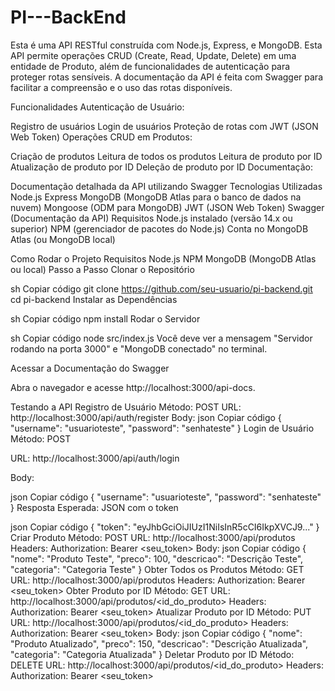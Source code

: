 # PI---BackEnd

Esta é uma API RESTful construída com Node.js, Express, e MongoDB. Esta API permite operações CRUD (Create, Read, Update, Delete) em uma entidade de Produto, além de funcionalidades de autenticação para proteger rotas sensíveis. A documentação da API é feita com Swagger para facilitar a compreensão e o uso das rotas disponíveis.

Funcionalidades
Autenticação de Usuário:

Registro de usuários
Login de usuários
Proteção de rotas com JWT (JSON Web Token)
Operações CRUD em Produtos:

Criação de produtos
Leitura de todos os produtos
Leitura de produto por ID
Atualização de produto por ID
Deleção de produto por ID
Documentação:

Documentação detalhada da API utilizando Swagger
Tecnologias Utilizadas
Node.js
Express
MongoDB (MongoDB Atlas para o banco de dados na nuvem)
Mongoose (ODM para MongoDB)
JWT (JSON Web Token)
Swagger (Documentação da API)
Requisitos
Node.js instalado (versão 14.x ou superior)
NPM (gerenciador de pacotes do Node.js)
Conta no MongoDB Atlas (ou MongoDB local)

Como Rodar o Projeto
Requisitos
Node.js
NPM
MongoDB (MongoDB Atlas ou local)
Passo a Passo
Clonar o Repositório

sh
Copiar código
git clone https://github.com/seu-usuario/pi-backend.git
cd pi-backend
Instalar as Dependências

sh
Copiar código
npm install
Rodar o Servidor

sh
Copiar código
node src/index.js
Você deve ver a mensagem "Servidor rodando na porta 3000" e "MongoDB conectado" no terminal.

Acessar a Documentação do Swagger

Abra o navegador e acesse http://localhost:3000/api-docs.

Testando a API
Registro de Usuário
Método: POST
URL: http://localhost:3000/api/auth/register
Body:
json
Copiar código
{
  "username": "usuarioteste",
  "password": "senhateste"
}
Login de Usuário
Método: POST

URL: http://localhost:3000/api/auth/login

Body:

json
Copiar código
{
  "username": "usuarioteste",
  "password": "senhateste"
}
Resposta Esperada: JSON com o token

json
Copiar código
{
  "token": "eyJhbGciOiJIUzI1NiIsInR5cCI6IkpXVCJ9..."
}
Criar Produto
Método: POST
URL: http://localhost:3000/api/produtos
Headers:
Authorization: Bearer <seu_token>
Body:
json
Copiar código
{
  "nome": "Produto Teste",
  "preco": 100,
  "descricao": "Descrição Teste",
  "categoria": "Categoria Teste"
}
Obter Todos os Produtos
Método: GET
URL: http://localhost:3000/api/produtos
Headers:
Authorization: Bearer <seu_token>
Obter Produto por ID
Método: GET
URL: http://localhost:3000/api/produtos/<id_do_produto>
Headers:
Authorization: Bearer <seu_token>
Atualizar Produto por ID
Método: PUT
URL: http://localhost:3000/api/produtos/<id_do_produto>
Headers:
Authorization: Bearer <seu_token>
Body:
json
Copiar código
{
  "nome": "Produto Atualizado",
  "preco": 150,
  "descricao": "Descrição Atualizada",
  "categoria": "Categoria Atualizada"
}
Deletar Produto por ID
Método: DELETE
URL: http://localhost:3000/api/produtos/<id_do_produto>
Headers:
Authorization: Bearer <seu_token>

